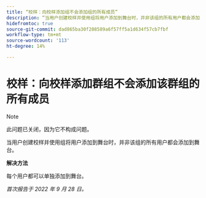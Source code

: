 ```yaml
---
title: “校样：向校样添加组不会添加组的所有成员”
description: “当用户创建校样并使用组将用户添加到舞台时，并非该组的所有用户都会添加到舞台。”
hidefromtoc: true
source-git-commit: dad865ba30f208589a6f57ff5a1d634f57cb7fbf
workflow-type: tm+mt
source-wordcount: '113'
ht-degree: 14%

---
```



# 校样：向校样添加群组不会添加该群组的所有成员

<!--This issue is on the WF and WFP TOCs-->

>[!NOTE]
>
>此问题已关闭，因为它不构成问题。

当用户创建校样并使用组将用户添加到舞台时，并非该组的所有用户都会添加到舞台。

**解决方法**

每个用户都可以单独添加到舞台。

_首次报告于 2022 年 9 月 28 日。_

